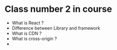 # Class number 2 in course

* What is React ? 
* Difference between Library and framework 
* What is CDN ?
* What is cross-origin ? 
* 